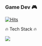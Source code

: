 ### Game Dev 🎮 

[![Hits](https://hits.seeyoufarm.com/api/count/incr/badge.svg?url=https%3A%2F%2Fgithub.com%2FSYiee&count_bg=%239440CF&title_bg=%23555555&icon=&icon_color=%23E7E7E7&title=hits&edge_flat=false)](https://hits.seeyoufarm.com)


🔥 Tech Stack 🔥  


<img src="https://img.shields.io/badge/{unity}-{BLack}?style={flat}&logo={Unity}&logoColor={FFFFFF}"/>
<!--

**SYiee/SYiee** is a ✨ _special_ ✨ repository because its `README.md` (this file) appears on your GitHub profile.

Here are some ideas to get you started:

- 🔭 I’m currently working on ...
- 🌱 I’m currently learning ...
- 👯 I’m looking to collaborate on ...
- 🤔 I’m looking for help with ...
- 💬 Ask me about ...
- 📫 How to reach me: ...
- 😄 Pronouns: ...
- ⚡ Fun fact: ...
-->
